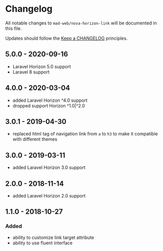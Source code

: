 # Changelog

All notable changes to `mad-web/nova-horizon-link` will be documented in this file.

Updates should follow the [Keep a CHANGELOG](http://keepachangelog.com/) principles.

## 5.0.0 - 2020-09-16

- Laravel Horizon 5.0 support
- Laravel 8 support

## 4.0.0 - 2020-03-04

- added Laravel Horizon ^4.0 support
- dropped support Horizon ^1.0|^2.0

## 3.0.1 - 2019-04-30

- replaced html tag of navigation link from `a` to `h3` to make it compatible with different themes

## 3.0.0 - 2019-03-11

- added Laravel Horizon 3.0 support

## 2.0.0 - 2018-11-14

- added Laravel Horizon 2.0 support

## 1.1.0 - 2018-10-27

### Added
- ability to customize link target attribute
- ability to use fluent interface
